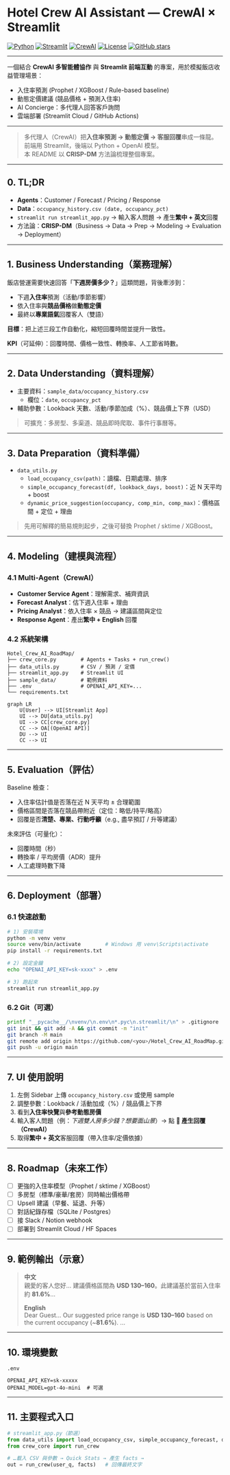 # Hotel Crew AI Assistant — CrewAI × Streamlit

[![Python](https://img.shields.io/badge/Python-3.12-blue?logo=python)](https://www.python.org/)
[![Streamlit](https://img.shields.io/badge/Streamlit-App-red?logo=streamlit)](https://streamlit.io/)
[![CrewAI](https://img.shields.io/badge/CrewAI-MultiAgent-green)](https://www.crewai.com/)
[![License](https://img.shields.io/badge/License-MIT-black)](LICENSE)
[![GitHub stars](https://img.shields.io/github/stars/sianglin0528/Hotel_Crew_AI_RoadMap?style=social)](https://github.com/sianglin0528/Hotel_Crew_AI_RoadMap)

---

一個結合 **CrewAI 多智能體協作** 與 **Streamlit 前端互動** 的專案，用於模擬飯店收益管理場景：  
- 入住率預測 (Prophet / XGBoost / Rule-based baseline)  
- 動態定價建議 (競品價格 + 預測入住率)  
- AI Concierge：多代理人回答客戶詢問  
- 雲端部署 (Streamlit Cloud / GitHub Actions)  

---

> 多代理人（CrewAI）把**入住率預測 → 動態定價 → 客服回覆**串成一條龍。  
> 前端用 Streamlit，後端以 Python + OpenAI 模型。  
> 本 README 以 **CRISP-DM** 方法論梳理整個專案。

---

## 0. TL;DR

- **Agents**：Customer / Forecast / Pricing / Response  
- **Data**：`occupancy_history.csv (date, occupancy_pct)`  
- `streamlit run streamlit_app.py` → 輸入客人問題 → 產生**繁中 + 英文**回覆  
- 方法論：**CRISP-DM**（Business → Data → Prep → Modeling → Evaluation → Deployment）

---

## 1. Business Understanding（業務理解）

飯店營運需要快速回答「**下週房價多少？**」這類問題，背後牽涉到：
- 下週**入住率**預測（活動/季節影響）
- 依入住率與**競品價格**做**動態定價**
- 最終以**專業語氣**回覆客人（雙語）

**目標**：把上述三段工作自動化，縮短回覆時間並提升一致性。

**KPI**（可延伸）：回覆時間、價格一致性、轉換率、人工節省時數。

---

## 2. Data Understanding（資料理解）

- 主要資料：`sample_data/occupancy_history.csv`
  - 欄位：`date`, `occupancy_pct`
- 輔助參數：Lookback 天數、活動/季節加成（%）、競品價上下界（USD）

> 可擴充：多房型、多渠道、競品即時爬取、事件行事曆等。

---

## 3. Data Preparation（資料準備）

- `data_utils.py`
  - `load_occupancy_csv(path)`：讀檔、日期處理、排序
  - `simple_occupancy_forecast(df, lookback_days, boost)`：近 N 天平均 + boost
  - `dynamic_price_suggestion(occupancy, comp_min, comp_max)`：價格區間 + 定位 + 理由

> 先用可解釋的簡易規則起步，之後可替換 Prophet / sktime / XGBoost。

---

## 4. Modeling（建模與流程）

### 4.1 Multi-Agent（CrewAI）

- **Customer Service Agent**：理解需求、補齊資訊  
- **Forecast Analyst**：估下週入住率 + 理由  
- **Pricing Analyst**：依入住率 × 競品 → 建議區間與定位  
- **Response Agent**：產出**繁中 + English** 回覆

### 4.2 系統架構
```
Hotel_Crew_AI_RoadMap/
├── crew_core.py        # Agents + Tasks + run_crew()
├── data_utils.py       # CSV / 預測 / 定價
├── streamlit_app.py    # Streamlit UI
├── sample_data/        # 範例資料
├── .env                # OPENAI_API_KEY=...
└── requirements.txt
```

```mermaid
graph LR
    U[User] --> UI[Streamlit App]
    UI --> DU[data_utils.py]
    UI --> CC[crew_core.py]
    CC --> OA[(OpenAI API)]
    DU --> UI
    CC --> UI
```

---

## 5. Evaluation（評估）

Baseline 檢查：
- 入住率估計值是否落在近 N 天平均 ± 合理範圍
- 價格區間是否落在競品帶附近（定位：略低/持平/略高）
- 回覆是否**清楚、專業、行動呼籲**（e.g., 盡早預訂 / 升等建議）

未來評估（可量化）：
- 回覆時間（秒）
- 轉換率 / 平均房價（ADR）提升
- 人工處理時數下降

---

## 6. Deployment（部署）

### 6.1 快速啟動
```bash
# 1) 安裝環境
python -m venv venv
source venv/bin/activate        # Windows 用 venv\Scripts\activate
pip install -r requirements.txt

# 2) 設定金鑰
echo "OPENAI_API_KEY=sk-xxxx" > .env

# 3) 跑起來
streamlit run streamlit_app.py
```

### 6.2 Git（可選）
```bash
printf "__pycache__/\nvenv/\n.env\n*.pyc\n.streamlit/\n" > .gitignore
git init && git add -A && git commit -m "init"
git branch -M main
git remote add origin https://github.com/<you>/Hotel_Crew_AI_RoadMap.git
git push -u origin main
```

---

## 7. UI 使用說明

1. 左側 Sidebar 上傳 `occupancy_history.csv` 或使用 sample  
2. 調整參數：Lookback / 活動加成（%）/ 競品價上下界  
3. 看到**入住率快覽**與**參考動態房價**  
4. 輸入客人問題（例：*下週雙人房多少錢？想要面山景*）→ 點 **🚀 產生回覆（CrewAI）**  
5. 取得**繁中 + 英文**客服回覆（帶入住率/定價依據）

---

## 8. Roadmap（未來工作）

- [ ] 更強的入住率模型（Prophet / sktime / XGBoost）  
- [ ] 多房型（標準/豪華/套房）同時輸出價格帶  
- [ ] Upsell 建議（早餐、延退、升等）  
- [ ] 對話紀錄存檔（SQLite / Postgres）  
- [ ] 接 Slack / Notion webhook  
- [ ] 部署到 Streamlit Cloud / HF Spaces

---

## 9. 範例輸出（示意）

> **中文**  
> 親愛的客人您好… 建議價格區間為 **USD 130–160**。此建議基於當前入住率約 **81.6%**…  
>
> **English**  
> Dear Guest… Our suggested price range is **USD 130–160** based on the current occupancy (~**81.6%**). …

---

## 10. 環境變數

`.env`
```
OPENAI_API_KEY=sk-xxxxx
OPENAI_MODEL=gpt-4o-mini  # 可選
```

---

## 11. 主要程式入口

```python
# streamlit_app.py（節選）
from data_utils import load_occupancy_csv, simple_occupancy_forecast, dynamic_price_suggestion
from crew_core import run_crew

# …載入 CSV 與參數 → Quick Stats → 產生 facts →
out = run_crew(user_q, facts)   # 回傳最終文字
```

